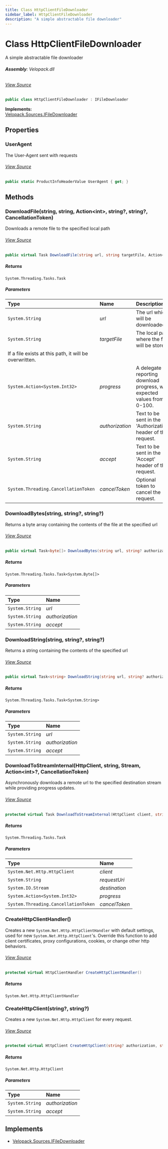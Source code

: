 ```yaml
---
title: Class HttpClientFileDownloader
sidebar_label: HttpClientFileDownloader
description: "A simple abstractable file downloader"
---
```

# Class HttpClientFileDownloader
A simple abstractable file downloader

###### **Assembly**: Velopack.dll
###### [View Source](https://github.com/velopack/velopack.git/blob/master/src/Velopack/Sources/HttpClientFileDownloader.cs#L13)
```csharp title="Declaration"
public class HttpClientFileDownloader : IFileDownloader
```
**Implements:**  
[Velopack.Sources.IFileDownloader](../Velopack.Sources/IFileDownloader.md)

## Properties
### UserAgent
The User-Agent sent with requests
###### [View Source](https://github.com/velopack/velopack.git/blob/master/src/Velopack/Sources/HttpClientFileDownloader.cs#L18)
```csharp title="Declaration"
public static ProductInfoHeaderValue UserAgent { get; }
```
## Methods
### DownloadFile(string, string, Action&lt;int&gt;, string?, string?, CancellationToken)
Downloads a remote file to the specified local path
###### [View Source](https://github.com/velopack/velopack.git/blob/master/src/Velopack/Sources/HttpClientFileDownloader.cs#L21)
```csharp title="Declaration"
public virtual Task DownloadFile(string url, string targetFile, Action<int> progress, string? authorization, string? accept, CancellationToken cancelToken = default)
```

##### Returns

`System.Threading.Tasks.Task`

##### Parameters

| Type | Name | Description |
|:--- |:--- |:--- |
| `System.String` | *url* | The url which will be downloaded. |
| `System.String` | *targetFile* | The local path where the file will be stored
If a file exists at this path, it will be overwritten. |
| `System.Action<System.Int32>` | *progress* | A delegate for reporting download progress, with expected values from 0-100. |
| `System.String` | *authorization* | Text to be sent in the 'Authorization' header of the request. |
| `System.String` | *accept* | Text to be sent in the 'Accept' header of the request. |
| `System.Threading.CancellationToken` | *cancelToken* | Optional token to cancel the request. |

### DownloadBytes(string, string?, string?)
Returns a byte array containing the contents of the file at the specified url
###### [View Source](https://github.com/velopack/velopack.git/blob/master/src/Velopack/Sources/HttpClientFileDownloader.cs#L38)
```csharp title="Declaration"
public virtual Task<byte[]> DownloadBytes(string url, string? authorization, string? accept)
```

##### Returns

`System.Threading.Tasks.Task<System.Byte[]>`

##### Parameters

| Type | Name |
|:--- |:--- |
| `System.String` | *url* |
| `System.String` | *authorization* |
| `System.String` | *accept* |

### DownloadString(string, string?, string?)
Returns a string containing the contents of the specified url
###### [View Source](https://github.com/velopack/velopack.git/blob/master/src/Velopack/Sources/HttpClientFileDownloader.cs#L51)
```csharp title="Declaration"
public virtual Task<string> DownloadString(string url, string? authorization, string? accept)
```

##### Returns

`System.Threading.Tasks.Task<System.String>`

##### Parameters

| Type | Name |
|:--- |:--- |
| `System.String` | *url* |
| `System.String` | *authorization* |
| `System.String` | *accept* |

### DownloadToStreamInternal(HttpClient, string, Stream, Action&lt;int&gt;?, CancellationToken)
Asynchronously downloads a remote url to the specified destination stream while 
providing progress updates.
###### [View Source](https://github.com/velopack/velopack.git/blob/master/src/Velopack/Sources/HttpClientFileDownloader.cs#L67)
```csharp title="Declaration"
protected virtual Task DownloadToStreamInternal(HttpClient client, string requestUri, Stream destination, Action<int>? progress = null, CancellationToken cancelToken = default)
```

##### Returns

`System.Threading.Tasks.Task`

##### Parameters

| Type | Name |
|:--- |:--- |
| `System.Net.Http.HttpClient` | *client* |
| `System.String` | *requestUri* |
| `System.IO.Stream` | *destination* |
| `System.Action<System.Int32>` | *progress* |
| `System.Threading.CancellationToken` | *cancelToken* |

### CreateHttpClientHandler()
Creates a new `System.Net.Http.HttpClientHandler` with default settings, used for
new `System.Net.Http.HttpClient`'s. Override this function to add client certificates,
proxy configurations, cookies, or change other http behaviors.
###### [View Source](https://github.com/velopack/velopack.git/blob/master/src/Velopack/Sources/HttpClientFileDownloader.cs#L111)
```csharp title="Declaration"
protected virtual HttpClientHandler CreateHttpClientHandler()
```

##### Returns

`System.Net.Http.HttpClientHandler`
### CreateHttpClient(string?, string?)
Creates a new `System.Net.Http.HttpClient` for every request.
###### [View Source](https://github.com/velopack/velopack.git/blob/master/src/Velopack/Sources/HttpClientFileDownloader.cs#L123)
```csharp title="Declaration"
protected virtual HttpClient CreateHttpClient(string? authorization, string? accept)
```

##### Returns

`System.Net.Http.HttpClient`

##### Parameters

| Type | Name |
|:--- |:--- |
| `System.String` | *authorization* |
| `System.String` | *accept* |


## Implements

* [Velopack.Sources.IFileDownloader](../Velopack.Sources/IFileDownloader.md)

